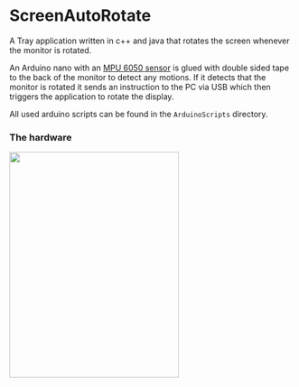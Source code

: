 # ScreenAutoRotate

A Tray application written in c++ and java that rotates the screen whenever the monitor is rotated.

An Arduino nano with an [MPU 6050 sensor](https://playground.arduino.cc/Main/MPU-6050/) is glued with double sided tape to the back of the monitor to detect any motions.
If it detects that the monitor is rotated it sends an instruction to the PC via USB which then triggers the application to rotate the display.

All used arduino scripts can be found in the `ArduinoScripts` directory.

### The hardware
<img src="arduino.jpg" width="300" height="400"/>

